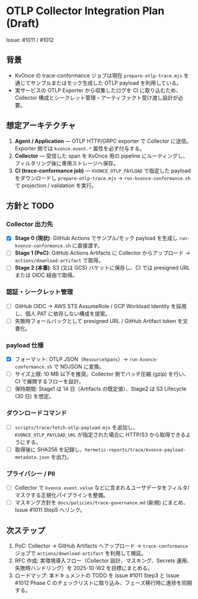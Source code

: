 # OTLP Collector Integration Plan (Draft)

Issue: #1011 / #1012

## 背景
- KvOnce の trace-conformance ジョブは現在 `prepare-otlp-trace.mjs` を通じてサンプルまたはモック生成した OTLP payload を利用している。
- 実サービスの OTLP Exporter から収集したログを CI に取り込むため、Collector 構成とシークレット管理・アーティファクト受け渡し設計が必要。

## 想定アーキテクチャ
1. **Agent / Application** — OTLP HTTP/GRPC exporter で Collector に送信。Exporter 側では `kvonce.event.*` 属性を必ず付与する。
2. **Collector** — 受信した span を KvOnce 用の pipeline にルーティングし、フィルタリング後に専用ストレージへ保存。
3. **CI (trace-conformance job)** — `KVONCE_OTLP_PAYLOAD` で指定した payload をダウンロードし `prepare-otlp-trace.mjs` → `run-kvonce-conformance.sh` で projection / validation を実行。

## 方針と TODO

### Collector 出力先
- [x] **Stage 0 (現状)**: GitHub Actions でサンプル/モック payload を生成し `run-kvonce-conformance.sh` に直接渡す。
- [ ] **Stage 1 (PoC)**: GitHub Actions Artifacts に Collector からアップロード → `actions/download-artifact` で取得。
- [ ] **Stage 2 (本番)**: S3 (又は GCS) バケットに保存し、CI では presigned URL または OIDC 経由で取得。

### 認証・シークレット管理
- [ ] GitHub OIDC → AWS STS AssumeRole / GCP Workload Identity を採用し、個人 PAT に依存しない構成を提案。
- [ ] 失敗時フォールバックとして presigned URL / GitHub Artifact token を文書化。

### payload 仕様
- [x] フォーマット: OTLP JSON（`ResourceSpans`）→ `run-kvonce-conformance.sh` で NDJSON に変換。
- [ ] サイズ上限: 10 MB 以下を推奨。Collector 側でバッチ圧縮 (gzip) を行い、CI で展開するフローを設計。
- [ ] 保持期間: Stage1 は 14 日（Artifacts の既定値）、Stage2 は S3 Lifecycle (30 日) を想定。

### ダウンロードコマンド
- [ ] `scripts/trace/fetch-otlp-payload.mjs` を追加し、`KVONCE_OTLP_PAYLOAD_URL` が指定された場合に HTTP/S3 から取得できるようにする。
- [ ] 取得後に SHA256 を記録し、`hermetic-reports/trace/kvonce-payload-metadata.json` を出力。

### プライバシー / PII
- [ ] Collector で `kvonce.event.value` などに含まれるユーザデータをフィルタ/マスクする正規化パイプラインを整備。
- [ ] マスキング方針を `docs/policies/trace-governance.md` (新規) にまとめ、Issue #1011 Step5 へリンク。

## 次ステップ
1. PoC: Collector → GitHub Artifacts へアップロード → `trace-conformance` ジョブで `actions/download-artifact` を利用して検証。
2. RFC 作成: 実環境導入フロー（Collector 設計、マスキング、Secrets 運用、失敗時ハンドリング）を 2025-10-W2 を目標にまとめる。
3. ロードマップ: 本ドキュメントの TODO を Issue #1011 Step3 と Issue #1012 Phase C のチェックリストに取り込み、フェーズ移行時に進捗を同期する。
